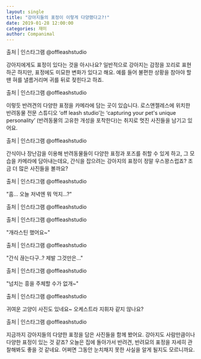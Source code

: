 ```yaml
---
layout: single
title: "강아지들의 표정이 이렇게 다양했다고?!"
date: 2019-01-28 12:00:00
categories: 재미
author: Companimal
---
```


출처 | 인스타그램 @offleashstudio

강아지에게도 표정이 있다는 것을 아시나요? 일반적으로 강아지는 감정을 꼬리로 표현하곤 하지만, 표정에도 미묘한 변화가 있다고 해요. 예를 들어 불편한 상황을 참아야 할 땐 혀를 낼름거리며 귀를 뒤로 젖힌다고 하죠.

출처 | 인스타그램 @offleashstudio

이렇듯 반려견의 다양한 표정을 카메라에 담는 곳이 있습니다. 로스앤젤레스에 위치한 반려동물 전문 스튜디오 ‘off leash studio’는 ‘capturing your pet's unique personality’ (반려동물의 고유한 개성을 포착한다)는 취지로 멋진 사진들을 남기고 있어요.

출처 | 인스타그램 @offleashstudio

간식이나 장난감을 이용해 반려동물들이 다양한 표정과 포즈를 취할 수 있게 하고, 그 모습을 카메라에 담아내는데요, 간식을 잡으려는 강아지의 표정이 정말 우스꽝스럽죠? 조금 더 많은 사진들을 볼까요?

출처 | 인스타그램 @offleashstudio

"흠... 오늘 저녁엔 뭐 먹지...?"

출처 | 인스타그램 @offleashstudio

출처 | 인스타그램 @offleashstudio

"개라스틴 했어요~"

출처 | 인스타그램 @offleashstudio

"간식 끊는다구..? 제발 그것만은..."

출처 | 인스타그램 @offleashstudio

"넘치는 흥을 주체할 수가 없개~"

출처 | 인스타그램 @offleashstudio

귀여운 고양이 사진도 있네요~ 오케스트라 지휘자 같지 않나요?

출처 | 인스타그램 @offleashstudio

지금까지 강아지들의 다양한 표정을 담은 사진들을 함께 봤어요. 강아지도 사람만큼이나 다양한 표정이 있는 것 같죠? 오늘은 집에 돌아가서 반려견, 반려묘의 표정을 자세히 관찰해봐도 좋을 것 같네요. 어쩌면 그동안 눈치채지 못한 사실을 알게 될지도 모르니까요.

[](http://mall.holapet.com/goods/goods_search.php?keyword=)
